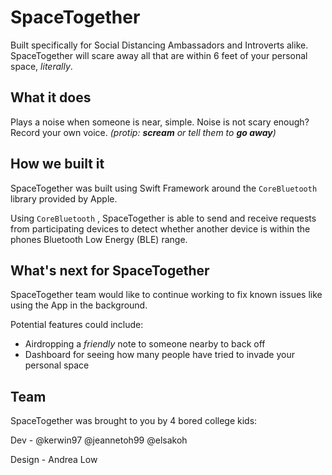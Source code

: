 # SpaceTogether

Built specifically for Social Distancing Ambassadors and Introverts alike. SpaceTogether will scare away all that are within 6 feet of your personal space, *literally*.



## What it does 

Plays a noise when someone is near, simple. Noise is not scary enough? Record your own voice. *(protip: **scream** or tell them to **go away**)*



## How we built it

SpaceTogether was built using Swift Framework around the ```CoreBluetooth``` library provided by Apple. 

Using ```CoreBluetooth``` , SpaceTogether is able to send and receive requests from participating devices to detect whether another device is within the phones Bluetooth Low Energy (BLE) range. 



## What's next for SpaceTogether

SpaceTogether team would like to continue working to fix known issues like using the App in the background. 

Potential features could include:

* Airdropping a *friendly* note to someone nearby to back off
* Dashboard for seeing how many people have tried to invade your personal space



## Team

SpaceTogether was brought to you by 4 bored college kids: 

Dev - @kerwin97 @jeannetoh99 @elsakoh

Design - Andrea Low
